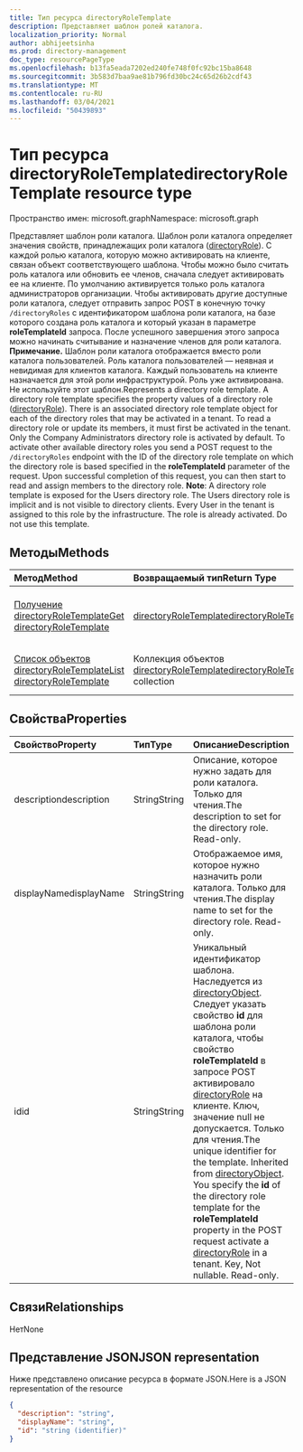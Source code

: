 ```yaml
---
title: Тип ресурса directoryRoleTemplate
description: Представляет шаблон ролей каталога.
localization_priority: Normal
author: abhijeetsinha
ms.prod: directory-management
doc_type: resourcePageType
ms.openlocfilehash: b13fa5eada7202ed240fe748f0fc92bc15ba8648
ms.sourcegitcommit: 3b583d7baa9ae81b796fd30bc24c65d26b2cdf43
ms.translationtype: MT
ms.contentlocale: ru-RU
ms.lasthandoff: 03/04/2021
ms.locfileid: "50439893"
---
```

# <a name="directoryroletemplate-resource-type"></a><span data-ttu-id="f0f2f-103">Тип ресурса directoryRoleTemplate</span><span class="sxs-lookup"><span data-stu-id="f0f2f-103">directoryRoleTemplate resource type</span></span>

<span data-ttu-id="f0f2f-104">Пространство имен: microsoft.graph</span><span class="sxs-lookup"><span data-stu-id="f0f2f-104">Namespace: microsoft.graph</span></span>

<span data-ttu-id="f0f2f-p101">Представляет шаблон роли каталога. Шаблон роли каталога определяет значения свойств, принадлежащих роли каталога ([directoryRole](directoryrole.md)). С каждой ролью каталога, которую можно активировать на клиенте, связан объект соответствующего шаблона. Чтобы можно было считать роль каталога или обновить ее членов, сначала следует активировать ее на клиенте. По умолчанию активируется только роль каталога администраторов организации. Чтобы активировать другие доступные роли каталога, следует отправить запрос POST в конечную точку `/directoryRoles` с идентификатором шаблона роли каталога, на базе которого создана роль каталога и который указан в параметре **roleTemplateId** запроса. После успешного завершения этого запроса можно начинать считывание и назначение членов для роли каталога. **Примечание.** Шаблон роли каталога отображается вместо роли каталога пользователей. Роль каталога пользователей — неявная и невидимая для клиентов каталога. Каждый пользователь на клиенте назначается для этой роли инфраструктурой. Роль уже активирована. Не используйте этот шаблон.</span><span class="sxs-lookup"><span data-stu-id="f0f2f-p101">Represents a directory role template. A directory role template specifies the property values of a directory role ([directoryRole](directoryrole.md)). There is an associated directory role template object for each of the directory roles that may be activated in a tenant. To read a directory role or update its members, it must first be activated in the tenant. Only the Company Administrators directory role is activated by default. To activate other available directory roles you send a POST request to the `/directoryRoles` endpoint with the ID of the directory role template on which the directory role is based specified in the **roleTemplateId** parameter of the request. Upon successful completion of this request, you can then start to read and assign members to the directory role. **Note**: A directory role template is exposed for the Users directory role. The Users directory role is implicit and is not visible to directory clients. Every User in the tenant is assigned to this role by the infrastructure. The role is already activated. Do not use this template.</span></span>


## <a name="methods"></a><span data-ttu-id="f0f2f-117">Методы</span><span class="sxs-lookup"><span data-stu-id="f0f2f-117">Methods</span></span>

| <span data-ttu-id="f0f2f-118">Метод</span><span class="sxs-lookup"><span data-stu-id="f0f2f-118">Method</span></span>       | <span data-ttu-id="f0f2f-119">Возвращаемый тип</span><span class="sxs-lookup"><span data-stu-id="f0f2f-119">Return Type</span></span>  |<span data-ttu-id="f0f2f-120">Описание</span><span class="sxs-lookup"><span data-stu-id="f0f2f-120">Description</span></span>|
|:---------------|:--------|:----------|
|[<span data-ttu-id="f0f2f-121">Получение directoryRoleTemplate</span><span class="sxs-lookup"><span data-stu-id="f0f2f-121">Get directoryRoleTemplate</span></span>](../api/directoryroletemplate-get.md) | [<span data-ttu-id="f0f2f-122">directoryRoleTemplate</span><span class="sxs-lookup"><span data-stu-id="f0f2f-122">directoryRoleTemplate</span></span>](directoryroletemplate.md) |<span data-ttu-id="f0f2f-123">Считывание свойств и отношений объекта directoryRoleTemplate.</span><span class="sxs-lookup"><span data-stu-id="f0f2f-123">Read properties and relationships of directoryRoleTemplate object.</span></span>|
|[<span data-ttu-id="f0f2f-124">Список объектов directoryRoleTemplate</span><span class="sxs-lookup"><span data-stu-id="f0f2f-124">List directoryRoleTemplate</span></span>](../api/directoryroletemplate-list.md) | <span data-ttu-id="f0f2f-125">Коллекция объектов [directoryRoleTemplate](directoryroletemplate.md)</span><span class="sxs-lookup"><span data-stu-id="f0f2f-125">[directoryRoleTemplate](directoryroletemplate.md) collection</span></span> |<span data-ttu-id="f0f2f-126">Получение списка объектов directoryRoleTemplate.</span><span class="sxs-lookup"><span data-stu-id="f0f2f-126">Retrieve a list of directoryRoleTemplate objects.</span></span>|

## <a name="properties"></a><span data-ttu-id="f0f2f-127">Свойства</span><span class="sxs-lookup"><span data-stu-id="f0f2f-127">Properties</span></span>
| <span data-ttu-id="f0f2f-128">Свойство</span><span class="sxs-lookup"><span data-stu-id="f0f2f-128">Property</span></span>     | <span data-ttu-id="f0f2f-129">Тип</span><span class="sxs-lookup"><span data-stu-id="f0f2f-129">Type</span></span>   |<span data-ttu-id="f0f2f-130">Описание</span><span class="sxs-lookup"><span data-stu-id="f0f2f-130">Description</span></span>|
|:---------------|:--------|:----------|
|<span data-ttu-id="f0f2f-131">description</span><span class="sxs-lookup"><span data-stu-id="f0f2f-131">description</span></span>|<span data-ttu-id="f0f2f-132">String</span><span class="sxs-lookup"><span data-stu-id="f0f2f-132">String</span></span>|<span data-ttu-id="f0f2f-p102">Описание, которое нужно задать для роли каталога. Только для чтения.</span><span class="sxs-lookup"><span data-stu-id="f0f2f-p102">The description to set for the directory role. Read-only.</span></span>|
|<span data-ttu-id="f0f2f-135">displayName</span><span class="sxs-lookup"><span data-stu-id="f0f2f-135">displayName</span></span>|<span data-ttu-id="f0f2f-136">String</span><span class="sxs-lookup"><span data-stu-id="f0f2f-136">String</span></span>|<span data-ttu-id="f0f2f-p103">Отображаемое имя, которое нужно назначить роли каталога. Только для чтения.</span><span class="sxs-lookup"><span data-stu-id="f0f2f-p103">The display name to set for the directory role. Read-only.</span></span> |
|<span data-ttu-id="f0f2f-139">id</span><span class="sxs-lookup"><span data-stu-id="f0f2f-139">id</span></span>|<span data-ttu-id="f0f2f-140">String</span><span class="sxs-lookup"><span data-stu-id="f0f2f-140">String</span></span>|<span data-ttu-id="f0f2f-p104">Уникальный идентификатор шаблона. Наследуется из [directoryObject](directoryobject.md). Следует указать свойство **id** для шаблона роли каталога, чтобы свойство **roleTemplateId** в запросе POST активировало [directoryRole](directoryrole.md) на клиенте. Ключ, значение null не допускается. Только для чтения.</span><span class="sxs-lookup"><span data-stu-id="f0f2f-p104">The unique identifier for the template. Inherited from [directoryObject](directoryobject.md). You specify the **id** of the directory role template for the **roleTemplateId** property in the POST request activate a [directoryRole](directoryrole.md) in a tenant. Key, Not nullable. Read-only.</span></span>|

## <a name="relationships"></a><span data-ttu-id="f0f2f-146">Связи</span><span class="sxs-lookup"><span data-stu-id="f0f2f-146">Relationships</span></span>
<span data-ttu-id="f0f2f-147">Нет</span><span class="sxs-lookup"><span data-stu-id="f0f2f-147">None</span></span>



## <a name="json-representation"></a><span data-ttu-id="f0f2f-148">Представление JSON</span><span class="sxs-lookup"><span data-stu-id="f0f2f-148">JSON representation</span></span>

<span data-ttu-id="f0f2f-149">Ниже представлено описание ресурса в формате JSON.</span><span class="sxs-lookup"><span data-stu-id="f0f2f-149">Here is a JSON representation of the resource</span></span>

<!--{
  "blockType": "resource",
  "openType": true,
  "optionalProperties": [],
  "keyProperty": "id",
  "baseType": "microsoft.graph.directoryObject",
  "@odata.type": "microsoft.graph.directoryRoleTemplate",
  "@odata.annotations": [
    {
      "capabilities": {
        "toppable": false
      }
    }
  ]
}-->

```json
{
  "description": "string",
  "displayName": "string",
  "id": "string (identifier)"
}

```

<!-- uuid: 8fcb5dbc-d5aa-4681-8e31-b001d5168d79
2015-10-25 14:57:30 UTC -->
<!-- {
  "type": "#page.annotation",
  "description": "directoryRoleTemplate resource",
  "keywords": "",
  "section": "documentation",
  "tocPath": ""
}-->

